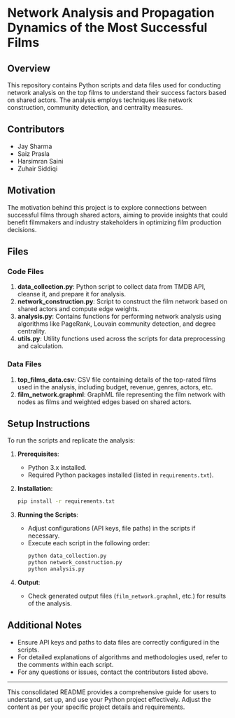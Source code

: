 # Network Analysis and Propagation Dynamics of the Most Successful Films

## Overview

This repository contains Python scripts and data files used for conducting network analysis on the top films to understand their success factors based on shared actors. The analysis employs techniques like network construction, community detection, and centrality measures.

## Contributors

- Jay Sharma 
- Saiz Prasla
- Harsimran Saini
- Zuhair Siddiqi

## Motivation

The motivation behind this project is to explore connections between successful films through shared actors, aiming to provide insights that could benefit filmmakers and industry stakeholders in optimizing film production decisions.

## Files

### Code Files

1. **data_collection.py**: Python script to collect data from TMDB API, cleanse it, and prepare it for analysis.
2. **network_construction.py**: Script to construct the film network based on shared actors and compute edge weights.
3. **analysis.py**: Contains functions for performing network analysis using algorithms like PageRank, Louvain community detection, and degree centrality.
4. **utils.py**: Utility functions used across the scripts for data preprocessing and calculation.

### Data Files

1. **top_films_data.csv**: CSV file containing details of the top-rated films used in the analysis, including budget, revenue, genres, actors, etc.
2. **film_network.graphml**: GraphML file representing the film network with nodes as films and weighted edges based on shared actors.

## Setup Instructions

To run the scripts and replicate the analysis:

1. **Prerequisites**:
   - Python 3.x installed.
   - Required Python packages installed (listed in `requirements.txt`).

2. **Installation**:
   ```bash
   pip install -r requirements.txt
   ```

3. **Running the Scripts**:
   - Adjust configurations (API keys, file paths) in the scripts if necessary.
   - Execute each script in the following order:
     ```bash
     python data_collection.py
     python network_construction.py
     python analysis.py
     ```

4. **Output**:
   - Check generated output files (`film_network.graphml`, etc.) for results of the analysis.

## Additional Notes

- Ensure API keys and paths to data files are correctly configured in the scripts.
- For detailed explanations of algorithms and methodologies used, refer to the comments within each script.
- For any questions or issues, contact the contributors listed above.

---

This consolidated README provides a comprehensive guide for users to understand, set up, and use your Python project effectively. Adjust the content as per your specific project details and requirements.
